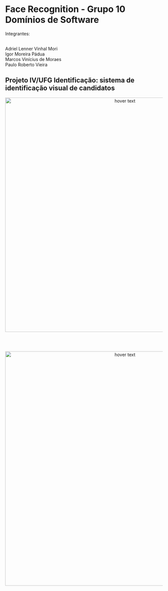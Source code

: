 # Face Recognition - Grupo 10 Domínios de Software

Integrantes:

<br>Adriel Lenner Vinhal Mori</br>
Igor Moreira Pádua
<br>Marcos Vinícius de Moraes</br>
Paulo Roberto Vieira

## Projeto IV/UFG Identificação: sistema de identificação visual de candidatos

<p align="center">
  <img src="https://user-images.githubusercontent.com/82418789/207737560-e0ec8db0-eeff-4d90-b35f-0de49fe41ef1.png" width="750" title="hover text">
</p>

<br> </br>
<p align="center">
  <img src="https://user-images.githubusercontent.com/82418789/207740096-f8599849-4b5e-426f-9adc-6b659d220104.png" width="750" title="hover text">
</p>
